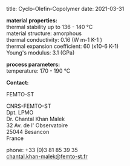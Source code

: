 title: Cyclo-Olefin-Copolymer
date: 2021-03-31

__material properties:__  	
thermal stability up to	136 - 140 °C  
material structure:	amorphous  
thermal conductivity:	0.16  (W m-1 K-1 )  
thermal expansion coefficient:	60 (x10-6 K-1)  
Young's modulus: 	3.1 (GPa)  


	
__process parameters:__  	
temperature:	170 - 190 °C
<!--break-->
__Contact:__ 

FEMTO-ST



CNRS-FEMTO-ST  
Dpt. LPMO  
Dr. Chantal Khan Malek  
32 Av. de l' Observatoire  
25044 Besancon  
France  

phone: +33 (0)3 81 85 39 35  
chantal.khan-malek@femto-st.fr